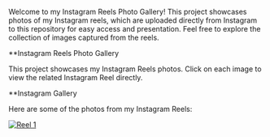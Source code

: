 Welcome to my Instagram Reels Photo Gallery! This project showcases photos of my Instagram reels, which are uploaded directly from Instagram to this repository for easy access and presentation. Feel free to explore the collection of images captured from the reels.

**Instagram Reels Photo Gallery

This project showcases my Instagram Reels photos. Click on each image to view the related Instagram Reel directly.

**Instagram Gallery

Here are some of the photos from my Instagram Reels:

[![Reel 1](https://github.com/Sujith-Nihar/travel_videos/blob/main/Screenshot%202025-02-07%20at%203.29.22%E2%80%AFPM.png)](https://github.com/Sujith-Nihar/travel_videos/blob/main/Screenshot%202025-02-07%20at%203.29.22%E2%80%AFPM.png)

